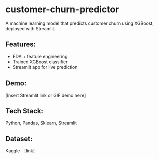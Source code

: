 # customer-churn-predictor
A machine learning model that predicts customer churn using XGBoost, deployed with Streamlit.

## Features:
- EDA + feature engineering
- Trained XGBoost classifier
- Streamlit app for live prediction

## Demo:
[Insert Streamlit link or GIF demo here]

## Tech Stack:
Python, Pandas, Sklearn, Streamlit

## Dataset:
Kaggle - [link]
